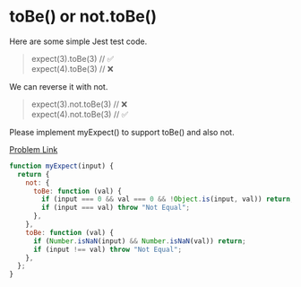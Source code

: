 # toBe() or not.toBe()

Here are some simple Jest test code.

> expect(3).toBe(3) // ✅<br>
> expect(4).toBe(3) // ❌<br>

We can reverse it with not.

> expect(3).not.toBe(3) // ❌<br>
> expect(4).not.toBe(3) // ✅<br>

Please implement myExpect() to support toBe() and also not.

[Problem Link](https://bigfrontend.dev/problem/jest-assertion)

```js
function myExpect(input) {
  return {
    not: {
      toBe: function (val) {
        if (input === 0 && val === 0 && !Object.is(input, val)) return;
        if (input === val) throw "Not Equal";
      },
    },
    toBe: function (val) {
      if (Number.isNaN(input) && Number.isNaN(val)) return;
      if (input !== val) throw "Not Equal";
    },
  };
}
```
